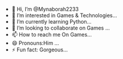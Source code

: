 - 👋 Hi, I’m @Mynaborah2233
- 👀 I’m interested in Games & Technologies...
- 🌱 I’m currently learning Python...
- 💞️ I’m looking to collaborate on Games ...
- 📫 How to reach me On Games...
- 😄 Pronouns:Him ...
- ⚡ Fun fact: Gorgeous...

<!---
Mynaborah2233/Mynaborah2233 is a ✨ special ✨ repository because its `README.md` (this file) appears on your GitHub profile.
You can click the Preview link to take a look at your changes.
--->
